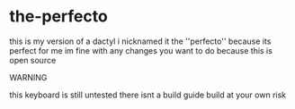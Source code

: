 # the-perfecto
this is my version of a dactyl i nicknamed it the ''perfecto'' because its perfect for me
im fine with any changes you want to do because this is open source

WARNING 

this keyboard is still untested there isnt a build guide build at your own risk
